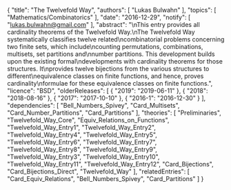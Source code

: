 {
    "title": "The Twelvefold Way",
    "authors": [
        "Lukas Bulwahn"
    ],
    "topics": [
        "Mathematics/Combinatorics"
    ],
    "date": "2016-12-29",
    "notify": [
        "lukas.bulwahn@gmail.com"
    ],
    "abstract": "\nThis entry provides all cardinality theorems of the Twelvefold Way.\nThe Twelvefold Way systematically classifies twelve related\ncombinatorial problems concerning two finite sets, which include\ncounting permutations, combinations, multisets, set partitions and\nnumber partitions. This development builds upon the existing formal\ndevelopments with cardinality theorems for those structures. It\nprovides twelve bijections from the various structures to different\nequivalence classes on finite functions, and hence, proves cardinality\nformulae for these equivalence classes on finite functions.",
    "licence": "BSD",
    "olderReleases": [
        {
            "2019": "2019-06-11"
        },
        {
            "2018": "2018-08-16"
        },
        {
            "2017": "2017-10-10"
        },
        {
            "2016-1": "2016-12-30"
        }
    ],
    "dependencies": [
        "Bell_Numbers_Spivey",
        "Card_Multisets",
        "Card_Number_Partitions",
        "Card_Partitions"
    ],
    "theories": [
        "Preliminaries",
        "Twelvefold_Way_Core",
        "Equiv_Relations_on_Functions",
        "Twelvefold_Way_Entry1",
        "Twelvefold_Way_Entry2",
        "Twelvefold_Way_Entry4",
        "Twelvefold_Way_Entry5",
        "Twelvefold_Way_Entry6",
        "Twelvefold_Way_Entry7",
        "Twelvefold_Way_Entry8",
        "Twelvefold_Way_Entry9",
        "Twelvefold_Way_Entry3",
        "Twelvefold_Way_Entry10",
        "Twelvefold_Way_Entry11",
        "Twelvefold_Way_Entry12",
        "Card_Bijections",
        "Card_Bijections_Direct",
        "Twelvefold_Way"
    ],
    "relatedEntries": [
        "Card_Equiv_Relations",
        "Bell_Numbers_Spivey",
        "Card_Partitions"
    ]
}